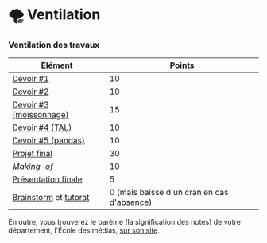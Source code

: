 # 🌪 Ventilation

### Ventilation des travaux

| Élément                                                                                 | Points                                     |
| --------------------------------------------------------------------------------------- | ------------------------------------------ |
| [Devoir #1](travaux.md#devoir-1)                                                        | 10                                         |
| [Devoir #2](travaux.md#devoir-2)                                                        | 10                                         |
| [Devoir #3 (moissonnage)](travaux.md#devoir-3)                                          | 15                                         |
| [Devoir #4 (TAL)](travaux.md#devoir-4)                                                  | 10                                         |
| [Devoir #5 (pandas)](travaux.md#devoir-5)                                               | 10                                         |
| [Projet final](travaux.md#projet-final-30-points)                                       | 30                                         |
| [_Making-of_](travaux.md#making-of-10-points)                                           | 10                                         |
| [Présentation finale](../contenu/15.presentations.md)                                   | 5                                          |
| [Brainstorm](../contenu/07.tal-2-+-brainstorm.md) et [tutorat](../contenu/12.tuto-1.md) | 0 (mais baisse d'un cran en cas d'absence) |

En outre, vous trouverez le barème (la signification des notes) de votre département, l'École des médias, [sur son site](https://edm.uqam.ca/bareme-2/).
